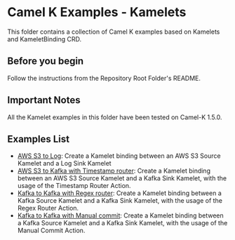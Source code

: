 # Camel K Examples - Kamelets

This folder contains a collection of Camel K examples based on Kamelets and KameletBinding CRD.

## Before you begin

Follow the instructions from the Repository Root Folder's README.

## Important Notes

All the Kamelet examples in this folder have been tested on Camel-K 1.5.0.

## Examples List

- [AWS S3 to Log](./aws-s3-to-log): Create a Kamelet binding between an AWS S3 Source Kamelet and a Log Sink Kamelet
- [AWS S3 to Kafka with Timestamp router](./aws-s3-to-kafka-with-timestamp-router): Create a Kamelet binding between an AWS S3 Source Kamelet and a Kafka Sink Kamelet, with the usage of the Timestamp Router Action.
- [Kafka to Kafka with Regex router](./kafka-to-kafka-with-regex-router): Create a Kamelet binding between a Kafka Source Kamelet and a Kafka Sink Kamelet, with the usage of the Regex Router Action.
- [Kafka to Kafka with Manual commit](./kafka-to-kafka-with-manual-commit): Create a Kamelet binding between a Kafka Source Kamelet and a Kafka Sink Kamelet, with the usage of the Manual Commit Action.
